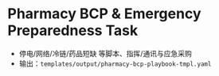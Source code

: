 # Pharmacy BCP & Emergency Preparedness Task

- 停电/网络/冷链/药品短缺 等脚本、指挥/通讯与应急采购
- 输出：`templates/output/pharmacy-bcp-playbook-tmpl.yaml`
